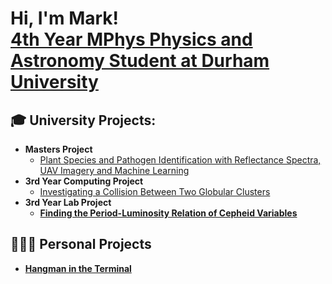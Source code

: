 <h1>Hi, I'm Mark! <br/><a href="https://www.linkedin.com/in/mark-ryan-43223029a/">4th Year MPhys Physics and Astronomy Student at Durham University</a>
<h2>🎓 University Projects:</h2>

- <b>Masters Project</b>
  - [Plant Species and Pathogen Identification with Reflectance Spectra, UAV Imagery and Machine Learning](https://github.com/Mkryo77/masters_project)
- <b>3rd Year Computing Project</b>
  - [Investigating a Collision Between Two Globular Clusters](https://github.com/Mkryo77/computing_project) <b>
- <b>3rd Year Lab Project</b>
  - [Finding the Period-Luminosity Relation of Cepheid Variables](https://github.com/Mkryo77/labprojyr3)

<h2>👨🏻‍💻 Personal Projects</h2>

- [Hangman in the Terminal](https://github.com/Mkryo77/hangman)

<!--
**Mkryo77/Mkryo77** is a ✨ _special_ ✨ repository because its `README.md` (this file) appears on your GitHub profile.

Here are some ideas to get you started:

- 🔭 I’m currently working on ...
- 🌱 I’m currently learning ...
- 👯 I’m looking to collaborate on ...
- 🤔 I’m looking for help with ...
- 💬 Ask me about ...
- 📫 How to reach me: ...
- 😄 Pronouns: ...
- ⚡ Fun fact: ...
-->
